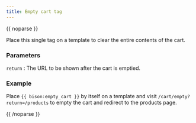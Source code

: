 ```yaml
---
title: Empty cart tag
---
```

{{ noparse }}

Place this single tag on a template to clear the entire contents of the cart.

### Parameters
`return`
: The URL to be shown after the cart is emptied.

### Example
Place `{{ bison:empty_cart }}` by itself on a template and visit `/cart/empty?return=/products` to empty the cart and redirect to the products page.

{{ /noparse }}